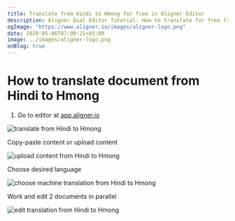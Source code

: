 ```yaml
---
title: Translate from Hindi to Hmong for free in Aligner Editor
description: Aligner Dual Editor Tutorial. How to translate for free from Hindi to Hmong. Aligner is multilingual document management platform. 
ogImage: "https://www.aligner.io/images/aligner-logo.png"
date: 2020-05-06T07:09:21+03:00
image: ../images/aligner-logo.png
onBlog: true
---
```


# How to translate document from Hindi to Hmong

1. Go to editor at [app.aligner.io](https://app.aligner.io "Aligner App web page")

![translate from Hindi to Hmong](../aligner-blank-editor.png "translate from Hindi to Hmong")

Copy-paste content or upload content

![upload content from Hindi to Hmong](../aligner-uploaded-document.png "upload content from Hindi to Hmong")

Choose desired language

![choose machine translation from Hindi to Hmong](../aligner-language-dropdown.png "choose machine translation from Hindi to Hmong")

Work and edit 2 documents in parallel

![edit translation from Hindi to Hmong](../aligner-double-sitded-editor.png "edit translation from Hindi to Hmong")

